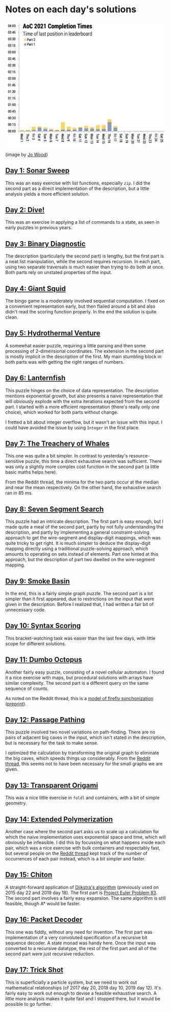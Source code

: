 # Notes on each day's solutions

![Completion times 2021](https://raw.githubusercontent.com/jwoLondon/adventOfCode/master/images/completionTimes2021.png)

(image by [Jo Wood](https://github.com/jwoLondon))

## [Day 1: Sonar Sweep](https://adventofcode.com/2021/day/1)

This was an easy exercise with list functions, especially `zip`.
I did the second part as a direct implementation of the description,
but a little analysis yields a more efficient solution.

## [Day 2: Dive!](https://adventofcode.com/2021/day/2)

This was an exercise in applying a list of commands to a state, as seen
in early puzzles in previous years.

## [Day 3: Binary Diagnostic](https://adventofcode.com/2021/day/3)

The description (particularly the second part) is lengthy, but the first
part is a neat list manipulation, while the second requires recursion.
In each part, using two separate traversals is much easier than trying
to do both at once.  Both parts rely on unstated properties of the input.

## [Day 4: Giant Squid](https://adventofcode.com/2021/day/4)

The bingo game is a moderately involved sequential computation.  I fixed
on a convenient representation early, but then flailed around a bit and
also didn't read the scoring function properly.  In the end the solution
is quite clean.

## [Day 5: Hydrothermal Venture](https://adventofcode.com/2021/day/5)

A somewhat easier puzzle, requiring a little parsing and then some
processing of 2-dimensional coordinates.  The extension in the second part
is mostly implicit in the description of the first.  My main stumbling
block in both parts was with getting the right ranges of numbers.

## [Day 6: Lanternfish](https://adventofcode.com/2021/day/6)

This puzzle hinges on the choice of data representation.  The description
mentions exponential growth, but also presents a naive representation
that will obviously explode with the extra iterations expected from the
second part.  I started with a more efficient representation (there's
really only one choice), which worked for both parts without change.

I fretted a bit about integer overflow, but it wasn't an issue with
this input.  I could have avoided the issue by using `Integer` in the
first place.

## [Day 7: The Treachery of Whales](https://adventofcode.com/2021/day/7)

This one was quite a bit simpler.  In contrast to yesterday's
resource-sensitive puzzle, this time a direct exhaustive search was
sufficient.  There was only a slightly more complex cost function in
the second part (a little basic maths helps here).

From the Reddit thread, the minima for the two parts occur at the median
and near the mean respectively.  On the other hand, the exhaustive search
ran in 85 ms.

## [Day 8: Seven Segment Search](https://adventofcode.com/2021/day/8)

This puzzle had an intricate description.  The first part is easy
enough, but I made quite a meal of the second part, partly by not fully
understanding the description, and partly by implementing a general
constraint-solving approach to get the wire-segment and display-digit
mappings, which was quite tricky to get right.  It is much simpler
to deduce the display-digit mapping directly using a traditional
puzzle-solving approach, which amounts to operating on sets instead
of elements.  Part one hinted at this approach, but the description of
part two dwelled on the wire-segment mapping.

## [Day 9: Smoke Basin](https://adventofcode.com/2021/day/9)

In the end, this is a fairly simple graph puzzle.  The second part is a
lot simpler than it first appeared, due to restrictions on the input that
were given in the description.  Before I realized that, I had written
a fair bit of unnecessary code.

## [Day 10: Syntax Scoring](https://adventofcode.com/2021/day/10)

This bracket-watching task was easier than the last few days, with little
scope for different solutions.

## [Day 11: Dumbo Octopus](https://adventofcode.com/2021/day/11)

Another fairly easy puzzle, consisting of a novel cellular automaton.
I found it a nice exercise with maps, but procedural solutions with
arrays have similar complexity.  The second part is a different query
on the same sequence of counts.

As noted on the Reddit thread, this is a
[model of firefly synchonization](http://dx.doi.org/10.1007/978-3-319-78512-7_8)
([preprint](https://www.researchgate.net/publication/325791357)).

## [Day 12: Passage Pathing](https://adventofcode.com/2021/day/12)

This puzzle involved two novel variations on path-finding.  There are
no pairs of adjacent big caves in the input, which isn't stated in the
description, but is necessary for the task to make sense.

I optimized the calculation by transforming the original graph to
eliminate the big caves, which speeds things up considerably.  From the
[Reddit thread](https://www.reddit.com/r/adventofcode/comments/rehj2r/2021_day_12_solutions/),
this seems not to have been necessary for the small graphs we are given.

## [Day 13: Transparent Origami](https://adventofcode.com/2021/day/13)

This was a nice little exercise in `foldl` and containers, with a bit
of simple geometry.

## [Day 14: Extended Polymerization](https://adventofcode.com/2021/day/14)

Another case where the second part asks us to scale up a calculation
for which the naive implementation uses exponential space and time,
which will obviously be infeasible.  I did this by focussing on what
happens inside each pair, which was a nice exercise with bulk containers
and respectably fast, but several people on the
[Reddit thread](https://www.reddit.com/r/adventofcode/comments/rfzq6f/2021_day_14_solutions/)
kept track of the number of occurrences of each pair instead, which is
a bit simpler and faster.

## [Day 15: Chiton](https://adventofcode.com/2021/day/15)

A straight-forward application of
[Dijkstra's algorithm](https://en.wikipedia.org/wiki/Dijkstra%27s_algorithm)
(previously used on 2015 day 22 and 2019 day 18).  The first part is
[Project Euler Problem 83](https://projecteuler.net/problem=83).
The second part involves a fairly easy expansion.  The same algorithm
is still feasible, though A\* would be faster.

## [Day 16: Packet Decoder](https://adventofcode.com/2021/day/16)

This one was fiddly, without any need for invention.  The first part
was implementation of a very convoluted specification of a recursive
bit sequence decoder.  A state monad was handy here.  Once the input
was converted to a recursive datatype, the rest of the first part and
all of the second part were just recursive reduction.

## [Day 17: Trick Shot](https://adventofcode.com/2021/day/17)

This is superficially a particle system, but we need to work out
mathematical relationships (cf 2017 day 20, 2018 day 10, 2019 day 12).
It's fairly easy to work out enough to devise a feasible exhaustive
search.  A little more analysis makes it quite fast and I stopped there,
but it would be possible to go further.

